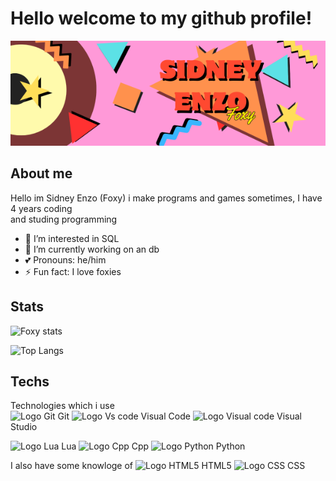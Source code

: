 # Hello welcome to my github profile!
![Foxy's bunner](banner.png)

## About me
Hello im Sidney Enzo (Foxy) i make programs and games sometimes, I have 4 years coding  
and studing programming

- 👀 I’m interested in SQL
- 📓 I’m currently working on an db
- 💕 Pronouns: he/him
- ⚡ Fun fact: I love foxies

## Stats
![Foxy stats](https://github-readme-stats.vercel.app/api?username=Sidney-Enzo&show_icons=true&theme=monokai)

![Top Langs](https://github-readme-stats.vercel.app/api/top-langs/?username=Sidney-Enzo&hide_progress=true&theme=monokai)

## Techs
Technologies which i use  
<img src="https://upload.wikimedia.org/wikipedia/commons/3/3f/Git_icon.svg" alt="Logo Git" width="32"> Git
<img src="https://upload.wikimedia.org/wikipedia/commons/thumb/9/9a/Visual_Studio_Code_1.35_icon.svg/768px-Visual_Studio_Code_1.35_icon.svg.png" alt="Logo Vs code" width="32"> Visual Code
<img src="https://upload.wikimedia.org/wikipedia/commons/thumb/2/2c/Visual_Studio_Icon_2022.svg/1024px-Visual_Studio_Icon_2022.svg.png" alt="Logo Visual code" width="32"> Visual Studio

<img src="https://upload.wikimedia.org/wikipedia/commons/thumb/c/cf/Lua-Logo.svg/900px-Lua-Logo.svg.png?20150107024942" alt="Logo Lua" width="32"> Lua
<img src="https://upload.wikimedia.org/wikipedia/commons/1/18/ISO_C%2B%2B_Logo.svg" alt="Logo Cpp" width="32"> Cpp
<img src="https://cdn.iconscout.com/icon/free/png-512/free-python-logo-icon-download-in-svg-png-gif-file-formats--technology-social-media-vol-5-pack-logos-icons-2945099.png?f=webp&w=512" alt="Logo Python" width="32"> Python  

I also have some knowloge of
<img src="https://upload.wikimedia.org/wikipedia/commons/thumb/6/61/HTML5_logo_and_wordmark.svg/1024px-HTML5_logo_and_wordmark.svg.png" alt="Logo HTML5" width="32"> HTML5
<img src="https://upload.wikimedia.org/wikipedia/commons/thumb/a/ab/Official_CSS_Logo.svg/1024px-Official_CSS_Logo.svg.png" alt="Logo CSS" width="32"> CSS
